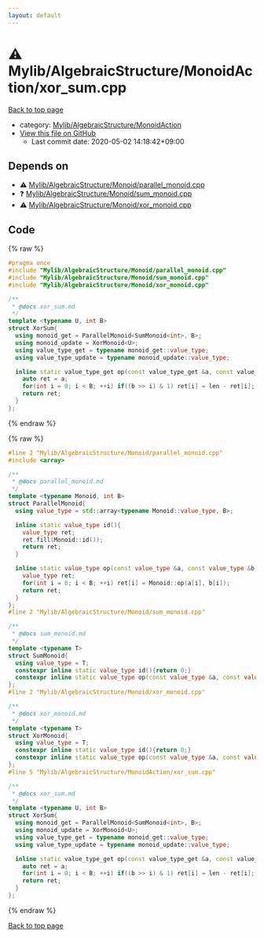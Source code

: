 ```yaml
---
layout: default
---
```


<!-- mathjax config similar to math.stackexchange -->
<script type="text/javascript" async
  src="https://cdnjs.cloudflare.com/ajax/libs/mathjax/2.7.5/MathJax.js?config=TeX-MML-AM_CHTML">
</script>
<script type="text/x-mathjax-config">
  MathJax.Hub.Config({
    TeX: { equationNumbers: { autoNumber: "AMS" }},
    tex2jax: {
      inlineMath: [ ['$','$'] ],
      processEscapes: true
    },
    "HTML-CSS": { matchFontHeight: false },
    displayAlign: "left",
    displayIndent: "2em"
  });
</script>

<script type="text/javascript" src="https://cdnjs.cloudflare.com/ajax/libs/jquery/3.4.1/jquery.min.js"></script>
<script src="https://cdn.jsdelivr.net/npm/jquery-balloon-js@1.1.2/jquery.balloon.min.js" integrity="sha256-ZEYs9VrgAeNuPvs15E39OsyOJaIkXEEt10fzxJ20+2I=" crossorigin="anonymous"></script>
<script type="text/javascript" src="../../../../assets/js/copy-button.js"></script>
<link rel="stylesheet" href="../../../../assets/css/copy-button.css" />


# :warning: Mylib/AlgebraicStructure/MonoidAction/xor_sum.cpp

<a href="../../../../index.html">Back to top page</a>

* category: <a href="../../../../index.html#7bd9a37defae28fe1746a7ffe2a62491">Mylib/AlgebraicStructure/MonoidAction</a>
* <a href="{{ site.github.repository_url }}/blob/master/Mylib/AlgebraicStructure/MonoidAction/xor_sum.cpp">View this file on GitHub</a>
    - Last commit date: 2020-05-02 14:18:42+09:00




## Depends on

* :warning: <a href="../Monoid/parallel_monoid.cpp.html">Mylib/AlgebraicStructure/Monoid/parallel_monoid.cpp</a>
* :question: <a href="../Monoid/sum_monoid.cpp.html">Mylib/AlgebraicStructure/Monoid/sum_monoid.cpp</a>
* :warning: <a href="../Monoid/xor_monoid.cpp.html">Mylib/AlgebraicStructure/Monoid/xor_monoid.cpp</a>


## Code

<a id="unbundled"></a>
{% raw %}
```cpp
#pragma once
#include "Mylib/AlgebraicStructure/Monoid/parallel_monoid.cpp"
#include "Mylib/AlgebraicStructure/Monoid/sum_monoid.cpp"
#include "Mylib/AlgebraicStructure/Monoid/xor_monoid.cpp"

/**
 * @docs xor_sum.md
 */
template <typename U, int B>
struct XorSum{
  using monoid_get = ParallelMonoid<SumMonoid<int>, B>;
  using monoid_update = XorMonoid<U>;
  using value_type_get = typename monoid_get::value_type;
  using value_type_update = typename monoid_update::value_type;

  inline static value_type_get op(const value_type_get &a, const value_type_update &b, int len){
    auto ret = a;
    for(int i = 0; i < B; ++i) if((b >> i) & 1) ret[i] = len - ret[i];
    return ret;
  }
};

```
{% endraw %}

<a id="bundled"></a>
{% raw %}
```cpp
#line 2 "Mylib/AlgebraicStructure/Monoid/parallel_monoid.cpp"
#include <array>

/**
 * @docs parallel_monoid.md
 */
template <typename Monoid, int B>
struct ParallelMonoid{
  using value_type = std::array<typename Monoid::value_type, B>;

  inline static value_type id(){
    value_type ret;
    ret.fill(Monoid::id());
    return ret;
  }

  inline static value_type op(const value_type &a, const value_type &b){
    value_type ret;
    for(int i = 0; i < B; ++i) ret[i] = Monoid::op(a[i], b[i]);
    return ret;
  }
};
#line 2 "Mylib/AlgebraicStructure/Monoid/sum_monoid.cpp"

/**
 * @docs sum_monoid.md
 */
template <typename T>
struct SumMonoid{
  using value_type = T;
  constexpr inline static value_type id(){return 0;}
  constexpr inline static value_type op(const value_type &a, const value_type &b){return a + b;}
};
#line 2 "Mylib/AlgebraicStructure/Monoid/xor_monoid.cpp"

/**
 * @docs xor_monoid.md
 */
template <typename T>
struct XorMonoid{
  using value_type = T;
  constexpr inline static value_type id(){return 0;}
  constexpr inline static value_type op(const value_type &a, const value_type &b){return a ^ b;}
};
#line 5 "Mylib/AlgebraicStructure/MonoidAction/xor_sum.cpp"

/**
 * @docs xor_sum.md
 */
template <typename U, int B>
struct XorSum{
  using monoid_get = ParallelMonoid<SumMonoid<int>, B>;
  using monoid_update = XorMonoid<U>;
  using value_type_get = typename monoid_get::value_type;
  using value_type_update = typename monoid_update::value_type;

  inline static value_type_get op(const value_type_get &a, const value_type_update &b, int len){
    auto ret = a;
    for(int i = 0; i < B; ++i) if((b >> i) & 1) ret[i] = len - ret[i];
    return ret;
  }
};

```
{% endraw %}

<a href="../../../../index.html">Back to top page</a>

